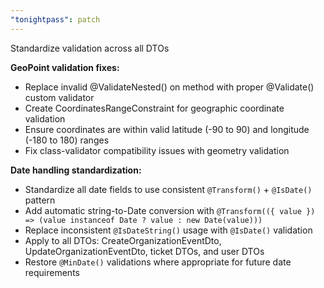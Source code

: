 ```yaml
---
"tonightpass": patch
---
```


Standardize validation across all DTOs

**GeoPoint validation fixes:**
- Replace invalid @ValidateNested() on method with proper @Validate() custom validator
- Create CoordinatesRangeConstraint for geographic coordinate validation
- Ensure coordinates are within valid latitude (-90 to 90) and longitude (-180 to 180) ranges
- Fix class-validator compatibility issues with geometry validation

**Date handling standardization:**
- Standardize all date fields to use consistent `@Transform()` + `@IsDate()` pattern
- Add automatic string-to-Date conversion with `@Transform(({ value }) => (value instanceof Date ? value : new Date(value)))`
- Replace inconsistent `@IsDateString()` usage with `@IsDate()` validation
- Apply to all DTOs: CreateOrganizationEventDto, UpdateOrganizationEventDto, ticket DTOs, and user DTOs
- Restore `@MinDate()` validations where appropriate for future date requirements